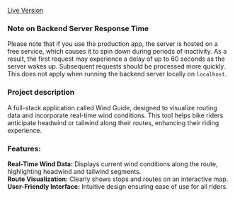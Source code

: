 [Live Version](https://wind-guide.vercel.app)

### Note on Backend Server Response Time

Please note that if you use the production app, the server is hosted on a free service, which causes it to spin down during periods of inactivity. As a result, the first request may experience a delay of up to 60 seconds as the server wakes up. Subsequent requests should be processed more quickly. This does not apply when running the backend server locally on `localhost`.

### Project description
A full-stack application called Wind Guide, designed to visualize routing data and incorporate real-time wind conditions. This tool helps bike riders anticipate headwind or tailwind along their routes, enhancing their riding experience.

### Features:
**Real-Time Wind Data:** Displays current wind conditions along the route, highlighting headwind and tailwind segments.
<br>
**Route Visualization:** Clearly shows stops and routes on an interactive map.
<br>
**User-Friendly Interface:** Intuitive design ensuring ease of use for all riders.
